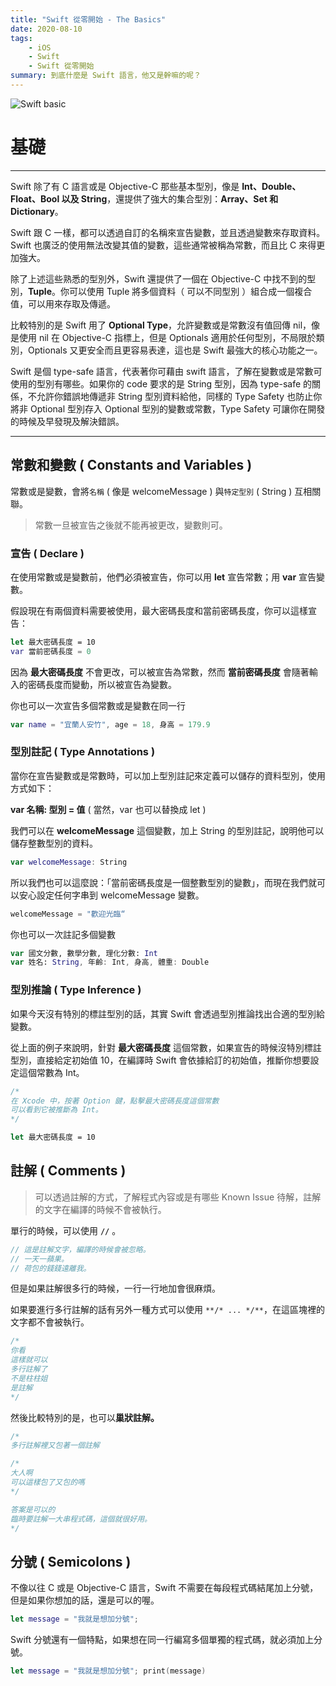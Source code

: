 ```yaml
---
title: "Swift 從零開始 - The Basics"
date: 2020-08-10
tags:
    - iOS
    - Swift
    - Swift 從零開始
summary: 到底什麼是 Swift 語言，他又是幹嘛的呢？
---
```


![Swift basic](@assets/20200815/banner.jpg)

# 基礎

---

Swift 除了有 C 語言或是 Objective-C 那些基本型別，像是 **Int、Double、Float、Bool 以及 String**，還提供了強大的集合型別：**Array、Set 和 Dictionary**。

Swift 跟 C 一樣，都可以透過自訂的名稱來宣告變數，並且透過變數來存取資料。Swift 也廣泛的使用無法改變其值的變數，這些通常被稱為常數，而且比 C 來得更加強大。

除了上述這些熟悉的型別外，Swift 還提供了一個在 Objective-C 中找不到的型別，**Tuple**。你可以使用 Tuple 將多個資料（ 可以不同型別 ）組合成一個複合值，可以用來存取及傳遞。

比較特別的是 Swift 用了 **Optional Type**，允許變數或是常數沒有值回傳 nil，像是使用 nil 在 Objective-C 指標上，但是 Optionals 適用於任何型別，不局限於類別，Optionals 又更安全而且更容易表達，這也是 Swift 最強大的核心功能之一。

Swift 是個 type-safe 語言，代表著你可藉由 swift 語言，了解在變數或是常數可使用的型別有哪些。如果你的 code 要求的是 String 型別，因為 type-safe 的關係，不允許你錯誤地傳遞非 String 型別資料給他，同樣的 Type  Safety 也防止你將非 Optional 型別存入 Optional 型別的變數或常數，Type Safety 可讓你在開發的時候及早發現及解決錯誤。

---

## 常數和變數 ( Constants and Variables )

常數或是變數，會將`名稱` ( 像是 welcomeMessage ) 與`特定型別` ( String ) 互相關聯。

> 常數一旦被宣告之後就不能再被更改，變數則可。

### 宣告 ( Declare )

在使用常數或是變數前，他們必須被宣告，你可以用 **let** 宣告常數；用 **var** 宣告變數。

假設現在有兩個資料需要被使用，最大密碼長度和當前密碼長度，你可以這樣宣告：

```swift
let 最大密碼長度 = 10
var 當前密碼長度 = 0
```

因為 **最大密碼長度** 不會更改，可以被宣告為常數，然而 **當前密碼長度** 會隨著輸入的密碼長度而變動，所以被宣告為變數。

你也可以一次宣告多個常數或是變數在同一行

```swift
var name = "宜蘭人安竹", age = 18, 身高 = 179.9
```

### 型別註記 ( Type Annotations )

當你在宣告變數或是常數時，可以加上型別註記來定義可以儲存的資料型別，使用方式如下：

**var 名稱: 型別 = 值**      ( 當然，var 也可以替換成 let )

我們可以在 **welcomeMessage** 這個變數，加上 String 的型別註記，說明他可以儲存整數型別的資料。

```swift
var welcomeMessage: String
```

所以我們也可以這麼說：「當前密碼長度是一個整數型別的變數」，而現在我們就可以安心設定任何字串到 welcomeMessage 變數。

```swift
welcomeMessage = "歡迎光臨“
```

你也可以一次註記多個變數

```swift
var 國文分數, 數學分數, 理化分數: Int
var 姓名: String, 年齡: Int, 身高, 體重: Double
```

### 型別推論 ( Type Inference )

如果今天沒有特別的標註型別的話，其實 Swift 會透過型別推論找出合適的型別給變數。

從上面的例子來說明，針對 **最大密碼長度** 這個常數，如果宣告的時候沒特別標註型別，直接給定初始值 10，在編譯時 Swift 會依據給訂的初始值，推斷你想要設定這個常數為 Int。

```swift
/*
在 Xcode 中，按著 Option 鍵，點擊最大密碼長度這個常數
可以看到它被推斷為 Int。
*/

let 最大密碼長度 = 10
```

## 註解 ( Comments )

> 可以透過註解的方式，了解程式內容或是有哪些 Known Issue 待解，註解的文字在編譯的時候不會被執行。

單行的時候，可以使用 **`//`** 。

```swift
// 這是註解文字，編譯的時候會被忽略。
// 一天一蘋果。
// 荷包的錢錢遠離我。
```

但是如果註解很多行的時候，一行一行地加會很麻煩。

如果要進行多行註解的話有另外一種方式可以使用 `**/* ... */**`，在這區塊裡的文字都不會被執行。

```swift
/*
你看
這樣就可以
多行註解了
不是柱柱姐
是註解
*/
```

然後比較特別的是，也可以**巢狀註解。**

```swift
/*
多行註解裡又包著一個註解

/*
大人啊
可以這樣包了又包的嗎
*/

答案是可以的
臨時要註解一大串程式碼，這個就很好用。
*/
```

## 分號 ( Semicolons )

不像以往 C 或是 Objective-C 語言，Swift 不需要在每段程式碼結尾加上分號，但是如果你想加的話，還是可以的喔。

```swift
let message = "我就是想加分號";
```

Swift 分號還有一個特點，如果想在同一行編寫多個單獨的程式碼，就必須加上分號。

```swift
let message = "我就是想加分號"; print(message)
```